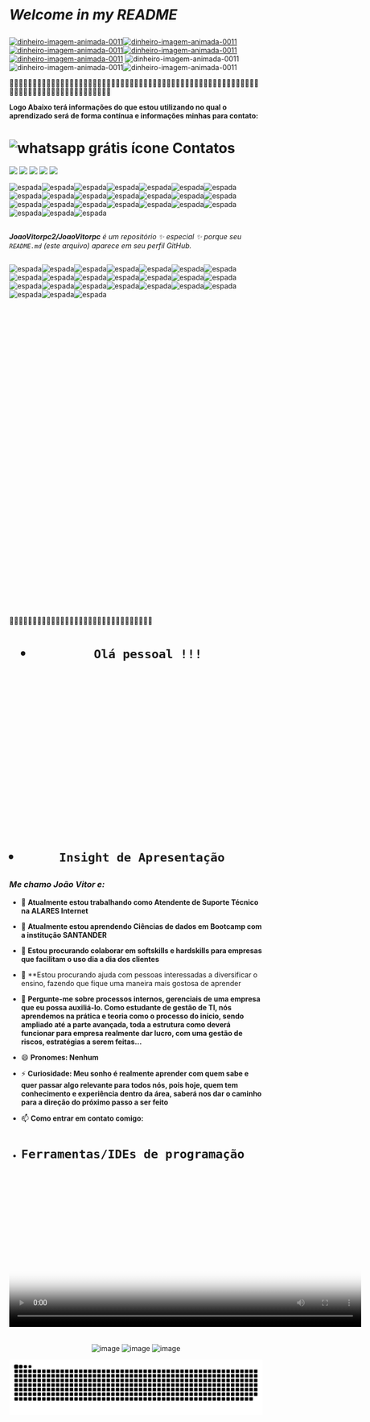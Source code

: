 <head>

<h1>
    
  ***Welcome in my README***
    
</h1>

<a href="https://www.imagensanimadas.com/cat-dinheiro-100.htm"><img src="https://www.imagensanimadas.com/data/media/100/dinheiro-imagem-animada-0011.gif" border="0" alt="dinheiro-imagem-animada-0011" /></a><a href="https://www.imagensanimadas.com/cat-dinheiro-100.htm"><img src="https://www.imagensanimadas.com/data/media/100/dinheiro-imagem-animada-0011.gif" border="0" alt="dinheiro-imagem-animada-0011" /></a><a href="https://www.imagensanimadas.com/cat-dinheiro-100.htm"><img src="https://www.imagensanimadas.com/data/media/100/dinheiro-imagem-animada-0011.gif" border="0" alt="dinheiro-imagem-animada-0011" /></a><a href="https://www.imagensanimadas.com/cat-dinheiro-100.htm"><img src="https://www.imagensanimadas.com/data/media/100/dinheiro-imagem-animada-0011.gif" border="0" alt="dinheiro-imagem-animada-0011" /></a><a href="https://www.imagensanimadas.com/cat-dinheiro-100.htm"><img src="https://www.imagensanimadas.com/data/media/100/dinheiro-imagem-animada-0011.gif" border="0" alt="dinheiro-imagem-animada-0011" /></a>
<img src="https://www.imagensanimadas.com/data/media/100/dinheiro-imagem-animada-0011.gif" border="0" alt="dinheiro-imagem-animada-0011" /></a><img src="https://www.imagensanimadas.com/data/media/100/dinheiro-imagem-animada-0011.gif" border="0" alt="dinheiro-imagem-animada-0011" /></a><img src="https://www.imagensanimadas.com/data/media/100/dinheiro-imagem-animada-0011.gif" border="0" alt="dinheiro-imagem-animada-0011" /></a>


💖💖💖💖💖💖💖💖💖💖💖💖💖💖💖💖💖💖💖💖💖💖💖💖💖💖💖💖💖💖💖💖💖💖💖💖💖💖💖💖💖💖💖💖💖💖💖💖💖💖💖💖💖💖💖💖💖💖💖💖💖💖💖💖💖💖💖💖💖💖💖💖💖💖💖💖

  **Logo Abaixo terá informações do que estou utilizando no qual o aprendizado será de forma contínua e informações minhas
  para contato:**

    
  

<h1>
 <img src="https://cdn-icons-png.flaticon.com/512/124/124034.png"
  width="28"
  height="28"
  alt="whatsapp grátis ícone"
  title="whatsapp grátis ícone">  Contatos
</h1>


<p>

 <div align="center>   
    <a href="https://www.youtube.com/channel/UCsTV0MxJ81aJqjIu-6C2-Sg" target="_blank"><img loading="lazy" src="https://img.shields.io/badge/YouTube-FF0000?style=for-the-badge&logo=youtube&logoColor=white" target="_blank"></a>
    <a href="https://www.instagram.com/joao_viitorpc/" target="_blank"><img loading="lazy" src="https://img.shields.io/badge/-Instagram-%23E4405F?style=for-the-badge&logo=instagram&logoColor=white" target="_blank"></a>
    <a href="https://www.twitch.tv/seu-usuário-aqui" target="_blank"><img loading="lazy" src="https://img.shields.io/badge/Twitch-9146FF?style=for-the-badge&logo=twitch&logoColor=white" target="_blank"></a>
    <a href = "mailto:joaovitor.pc03@gmail.com"><img loading="lazy" src="https://img.shields.io/badge/Gmail-D14836?style=for-the-badge&logo=gmail&logoColor=white" target="_blank"></a>
    <a href="https://www.linkedin.com/in/jo%C3%A3o-vitor-pereira-constantino-475088213/" target="_blank"><img loading="lazy" src="https://img.shields.io/badge/-LinkedIn-%230077B5?style=for-the-badge&logo=linkedin&logoColor=white"             target="_blank"></a>
 </div>    

    
</div>
</p>




![espada](https://github.com/JoaoVitorpc2/JoaoVitorpc2/assets/54817998/d86f7f70-ddd1-4038-8dab-8c5de8d2fc6d)![espada](https://github.com/JoaoVitorpc2/JoaoVitorpc2/assets/54817998/d86f7f70-ddd1-4038-8dab-8c5de8d2fc6d)![espada](https://github.com/JoaoVitorpc2/JoaoVitorpc2/assets/54817998/d86f7f70-ddd1-4038-8dab-8c5de8d2fc6d)![espada](https://github.com/JoaoVitorpc2/JoaoVitorpc2/assets/54817998/d86f7f70-ddd1-4038-8dab-8c5de8d2fc6d)![espada](https://github.com/JoaoVitorpc2/JoaoVitorpc2/assets/54817998/d86f7f70-ddd1-4038-8dab-8c5de8d2fc6d)![espada](https://github.com/JoaoVitorpc2/JoaoVitorpc2/assets/54817998/d86f7f70-ddd1-4038-8dab-8c5de8d2fc6d)![espada](https://github.com/JoaoVitorpc2/JoaoVitorpc2/assets/54817998/d86f7f70-ddd1-4038-8dab-8c5de8d2fc6d)![espada](https://github.com/JoaoVitorpc2/JoaoVitorpc2/assets/54817998/d86f7f70-ddd1-4038-8dab-8c5de8d2fc6d)![espada](https://github.com/JoaoVitorpc2/JoaoVitorpc2/assets/54817998/d86f7f70-ddd1-4038-8dab-8c5de8d2fc6d)![espada](https://github.com/JoaoVitorpc2/JoaoVitorpc2/assets/54817998/d86f7f70-ddd1-4038-8dab-8c5de8d2fc6d)![espada](https://github.com/JoaoVitorpc2/JoaoVitorpc2/assets/54817998/d86f7f70-ddd1-4038-8dab-8c5de8d2fc6d)![espada](https://github.com/JoaoVitorpc2/JoaoVitorpc2/assets/54817998/d86f7f70-ddd1-4038-8dab-8c5de8d2fc6d)![espada](https://github.com/JoaoVitorpc2/JoaoVitorpc2/assets/54817998/d86f7f70-ddd1-4038-8dab-8c5de8d2fc6d)![espada](https://github.com/JoaoVitorpc2/JoaoVitorpc2/assets/54817998/d86f7f70-ddd1-4038-8dab-8c5de8d2fc6d)![espada](https://github.com/JoaoVitorpc2/JoaoVitorpc2/assets/54817998/d86f7f70-ddd1-4038-8dab-8c5de8d2fc6d)![espada](https://github.com/JoaoVitorpc2/JoaoVitorpc2/assets/54817998/d86f7f70-ddd1-4038-8dab-8c5de8d2fc6d)![espada](https://github.com/JoaoVitorpc2/JoaoVitorpc2/assets/54817998/d86f7f70-ddd1-4038-8dab-8c5de8d2fc6d)![espada](https://github.com/JoaoVitorpc2/JoaoVitorpc2/assets/54817998/d86f7f70-ddd1-4038-8dab-8c5de8d2fc6d)![espada](https://github.com/JoaoVitorpc2/JoaoVitorpc2/assets/54817998/d86f7f70-ddd1-4038-8dab-8c5de8d2fc6d)![espada](https://github.com/JoaoVitorpc2/JoaoVitorpc2/assets/54817998/d86f7f70-ddd1-4038-8dab-8c5de8d2fc6d)![espada](https://github.com/JoaoVitorpc2/JoaoVitorpc2/assets/54817998/d86f7f70-ddd1-4038-8dab-8c5de8d2fc6d)![espada](https://github.com/JoaoVitorpc2/JoaoVitorpc2/assets/54817998/d86f7f70-ddd1-4038-8dab-8c5de8d2fc6d)![espada](https://github.com/JoaoVitorpc2/JoaoVitorpc2/assets/54817998/d86f7f70-ddd1-4038-8dab-8c5de8d2fc6d)![espada](https://github.com/JoaoVitorpc2/JoaoVitorpc2/assets/54817998/d86f7f70-ddd1-4038-8dab-8c5de8d2fc6d)





##

***JoaoVitorpc2/JoaoVitorpc*** *é um repositório ✨ _especial_ ✨ porque seu `README.md` (este arquivo) aparece em seu perfil GitHub.*

##



![espada](https://github.com/JoaoVitorpc2/JoaoVitorpc2/assets/54817998/d86f7f70-ddd1-4038-8dab-8c5de8d2fc6d)![espada](https://github.com/JoaoVitorpc2/JoaoVitorpc2/assets/54817998/d86f7f70-ddd1-4038-8dab-8c5de8d2fc6d)![espada](https://github.com/JoaoVitorpc2/JoaoVitorpc2/assets/54817998/d86f7f70-ddd1-4038-8dab-8c5de8d2fc6d)![espada](https://github.com/JoaoVitorpc2/JoaoVitorpc2/assets/54817998/d86f7f70-ddd1-4038-8dab-8c5de8d2fc6d)![espada](https://github.com/JoaoVitorpc2/JoaoVitorpc2/assets/54817998/d86f7f70-ddd1-4038-8dab-8c5de8d2fc6d)![espada](https://github.com/JoaoVitorpc2/JoaoVitorpc2/assets/54817998/d86f7f70-ddd1-4038-8dab-8c5de8d2fc6d)![espada](https://github.com/JoaoVitorpc2/JoaoVitorpc2/assets/54817998/d86f7f70-ddd1-4038-8dab-8c5de8d2fc6d)![espada](https://github.com/JoaoVitorpc2/JoaoVitorpc2/assets/54817998/d86f7f70-ddd1-4038-8dab-8c5de8d2fc6d)![espada](https://github.com/JoaoVitorpc2/JoaoVitorpc2/assets/54817998/d86f7f70-ddd1-4038-8dab-8c5de8d2fc6d)![espada](https://github.com/JoaoVitorpc2/JoaoVitorpc2/assets/54817998/d86f7f70-ddd1-4038-8dab-8c5de8d2fc6d)![espada](https://github.com/JoaoVitorpc2/JoaoVitorpc2/assets/54817998/d86f7f70-ddd1-4038-8dab-8c5de8d2fc6d)![espada](https://github.com/JoaoVitorpc2/JoaoVitorpc2/assets/54817998/d86f7f70-ddd1-4038-8dab-8c5de8d2fc6d)![espada](https://github.com/JoaoVitorpc2/JoaoVitorpc2/assets/54817998/d86f7f70-ddd1-4038-8dab-8c5de8d2fc6d)![espada](https://github.com/JoaoVitorpc2/JoaoVitorpc2/assets/54817998/d86f7f70-ddd1-4038-8dab-8c5de8d2fc6d)![espada](https://github.com/JoaoVitorpc2/JoaoVitorpc2/assets/54817998/d86f7f70-ddd1-4038-8dab-8c5de8d2fc6d)![espada](https://github.com/JoaoVitorpc2/JoaoVitorpc2/assets/54817998/d86f7f70-ddd1-4038-8dab-8c5de8d2fc6d)![espada](https://github.com/JoaoVitorpc2/JoaoVitorpc2/assets/54817998/d86f7f70-ddd1-4038-8dab-8c5de8d2fc6d)![espada](https://github.com/JoaoVitorpc2/JoaoVitorpc2/assets/54817998/d86f7f70-ddd1-4038-8dab-8c5de8d2fc6d)![espada](https://github.com/JoaoVitorpc2/JoaoVitorpc2/assets/54817998/d86f7f70-ddd1-4038-8dab-8c5de8d2fc6d)![espada](https://github.com/JoaoVitorpc2/JoaoVitorpc2/assets/54817998/d86f7f70-ddd1-4038-8dab-8c5de8d2fc6d)![espada](https://github.com/JoaoVitorpc2/JoaoVitorpc2/assets/54817998/d86f7f70-ddd1-4038-8dab-8c5de8d2fc6d)![espada](https://github.com/JoaoVitorpc2/JoaoVitorpc2/assets/54817998/d86f7f70-ddd1-4038-8dab-8c5de8d2fc6d)![espada](https://github.com/JoaoVitorpc2/JoaoVitorpc2/assets/54817998/d86f7f70-ddd1-4038-8dab-8c5de8d2fc6d)![espada](https://github.com/JoaoVitorpc2/JoaoVitorpc2/assets/54817998/d86f7f70-ddd1-4038-8dab-8c5de8d2fc6d)








<p>
  
</p>


<img src="https://github.com/JoaoVitorpc2/JoaoVitorpc2/assets/54817998/d1ae5481-2012-4557-81f2-4ee07c742d32.gif"
style=
      "width: 900px; 
      height: 600px; 
      left: 0px; 
      top: 0px; 
      opacity: 0;">


 <p>
     
 </p>


<p>
    
</p>

      
  </li>
  
</ul>




💖💖💖💖💖💖💖💖💖💖💖💖💖💖💖💖💖💖💖💖💖💖💖💖💖💖💖💖💖💖💖
<p>
    <div align="center">
    <h1>
    <ul>
        <li>
            
    Olá pessoal !!!


   
</h1>
    </ul>
        </li>
    </div>
</p>

<p>
 <div align="center">
  <img src="https://2.bp.blogspot.com/-nH9dxjLwVKs/U9MYpgNHI1I/AAAAAAAAHcQ/1SfREKkwNJY/s1600/Chamander+evolu%C3%A7%C3%A3o+Nintendo+Blast.gif" 
    style=
      "width: 792px; 
      height: 300px; 
      left: 0px; 
      top: 0px; 
      opacity: 0;">
</div>

</p>









<div align="center">
<ul>
    <h1>
        <li>
            
    Insight de Apresentação
            

</ul>
    </h1>
        </li>
</div>
<p>
    
</p>

   
            





<h3>

***Me chamo João Vitor e:***
    
</h3>


- 🔭 **Atualmente estou trabalhando como Atendente de Suporte Técnico na ALARES Internet** 
- 🌱 **Atualmente estou aprendendo Ciências de dados em Bootcamp com a institução SANTANDER**
- 👯 **Estou procurando colaborar em softskills e hardskills para empresas que facilitam o uso dia a dia dos clientes** 
- 🤔 **Estou procurando ajuda com pessoas interessadas a diversificar o ensino, fazendo que fique uma maneira mais gostosa de aprender
- 💬 **Pergunte-me sobre processos internos, gerenciais de uma empresa que eu possa auxiliá-lo. Como estudante de gestão de TI, nós aprendemos
  na prática e teoria como o processo do início, sendo ampliado até a parte avançada, toda a estrutura como deverá funcionar para empresa
  realmente dar lucro, com uma gestão de riscos, estratégias a serem feitas...**
- 😄 **Pronomes: Nenhum**
- ⚡ **Curiosidade: Meu sonho é realmente aprender com quem sabe e quer passar algo relevante para todos nós, pois hoje, quem tem conhecimento e
    experiência dentro da área, saberá nos dar o caminho para a direção do próximo passo a ser feito**
- 📫 **Como entrar em contato comigo:**


  <p></p>

  <div align="center">
<ul>
    <li>
        <h1>
            
    Ferramentas/IDEs de programação
       
</ul>
     </li>
          </h1>
    </div>
        <div align="center">
             <video alt="Grand Theft Auto Gta 5 GIF" src="
                 https://media0.giphy.com/media/v1.Y2lkPTc5MGI3NjExbnQ0OGMxdHg4Z2NmNDV4ZHZqYXBndTM5ZXo4dXoyam9odno3bGZlaSZlcD12MV9pbnRlcm5hbF9naWZfYnlfaWQmY3Q9Zw/xAdtMyM5YEcRq/giphy.mp4" poster="https://media0.giphy.com/media/v1.Y2lkPTc5MGI3NjExbnQ0OGMxdHg4Z2NmNDV4ZHZqYXBndTM5ZXo4dXoyam9odno3bGZlaSZlcD12MV9pbnRlcm5hbF9naWZfYnlfaWQmY3Q9Zw/xAdtMyM5YEcRq/giphy_s.gif" 
                 autoplay="" loop="" playsinline="" style="
                 width: 700px;
                 height: 300px;
                 left: 0px;
                 top: 0px;">
                 </video><img src="https://media0.giphy.com/media/v1.Y2lkPTc5MGI3NjExbnQ0OGMxdHg4Z2NmNDV4ZHZqYXBndTM5ZXo4dXoyam9odno3bGZlaSZlcD12MV9pbnRlcm5hbF9naWZfYnlfaWQmY3Q9Zw/xAdtMyM5YEcRq/giphy.gif" alt="Grand Theft Auto Gta 5 GIF" 
style="
width: 700px;
height: 300px;
left: 0px;
top: 0px;
opacity: 0;">
         </div>





<div align="center">
    
![image](https://github.com/JoaoVitorpc2/JoaoVitorpc2/assets/54817998/86cd2cca-4903-442f-bab8-c4e82c11d7f6&theme=dark)
![image](https://github.com/JoaoVitorpc2/JoaoVitorpc2/assets/54817998/2b5cfeb6-3361-4f2b-a501-09be8e975fe8&theme=dark)
![image](https://github.com/JoaoVitorpc2/JoaoVitorpc2/assets/54817998/10ffd0e5-1053-47e6-be39-ae10994da1bf&theme=dark)
    
</div>



       



 
<div align="center">


<picture>
  <source
    media="(prefers-color-scheme: dark)"
    srcset="https://raw.githubusercontent.com/platane/snk/output/github-contribution-grid-snake-dark.svg"
  />
  <source
    media="(prefers-color-scheme: light)"
    srcset="https://raw.githubusercontent.com/platane/snk/output/github-contribution-grid-snake.svg"
  />
  <img
    alt="github contribution grid snake animation"
    src="https://raw.githubusercontent.com/platane/snk/output/github-contribution-grid-snake.svg"
  />
</picture>

</div>

</head>


            

          
          
          
